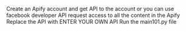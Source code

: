 Create an Apify account and get API to the account or you can use facebook developer API 
request access to all the content in the Apify 
Replace the API with ENTER YOUR OWN API
Run the main101.py file
